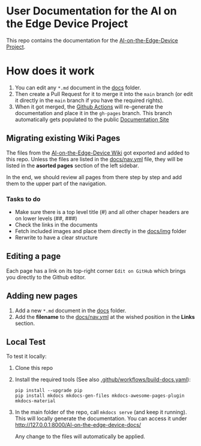 # User Documentation for the AI on the Edge Device Project
 
This repo contains the documentation for the [AI-on-the-Edge-Device Project](https://github.com/jomjol/AI-on-the-edge-device).

# How does it work
1. You can edit any `*.md` document in the [docs](docs) folder.
1. Then create a Pull Request for it to merge it into the `main` branch (or edit it directly in the `main` branch if you have the required rights).
1. When it got merged, the [Github Actions](https://github.com/jomjol/AI-on-the-edge-device-docs/actions) will re-generate the documentation and place it in the `gh-pages` branch. This branch automatically gets populated to the public [Documentation Site](https://jomjol.github.io/AI-on-the-edge-device-docs)

## Migrating existing Wiki Pages
The files from the [AI-on-the-Edge-Device Wiki](https://github.com/jomjol/AI-on-the-edge-device/wiki) got exported and added to this repo. Unless the files are listed in the [docs/nav.yml](docs/nav.yml) file, they will be listed in the **asorted pages** section of the left sidebar.

In the end, we should review all pages from there step by step and add them to the upper part of the navigation.

### Tasks to do
 - Make sure there is a top level title (#) and all other chaper headers are on lower levels (##, ###)
 - Check the links in the documents
 - Fetch included images and place them directly in the [docs/img](docs/img) folder
 - Rerwrite to have a clear structure

## Editing a page
Each page has a link on its top-right corner `Edit on GitHub` which brings you directly to the Github editor.

## Adding new pages
1. Add a new `*.md` document in the [docs](docs) folder.
1. Add the **filename** to the [docs/nav.yml](docs/nav.yml) at the wished position in the **Links** section.

## Local Test
To test it locally:
1. Clone this repo
1. Install the required tools (See also [.github/workflows/build-docs.yaml](.github/workflows/build-docs.yaml)):
    ```
    pip install --upgrade pip
    pip install mkdocs mkdocs-gen-files mkdocs-awesome-pages-plugin mkdocs-material
    ```
1. In the main folder of the repo, call `mkdocs serve` (and keep it running).
  This will locally generate the documentation.
  You can access it under http://127.0.0.1:8000/AI-on-the-edge-device-docs/

    Any change to the files will automatically be applied.
